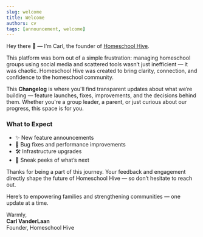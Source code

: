 ```yaml
---
slug: welcome
title: Welcome
authors: cv
tags: [announcement, welcome]
---
```


Hey there 👋 — I’m Carl, the founder of [Homeschool Hive](https://homeschoolhive.co/).

This platform was born out of a simple frustration: managing homeschool groups using social media and scattered tools wasn’t just inefficient — it was chaotic. Homeschool Hive was created to bring clarity, connection, and confidence to the homeschool community.

This **Changelog** is where you'll find transparent updates about what we’re building — feature launches, fixes, improvements, and the decisions behind them. Whether you're a group leader, a parent, or just curious about our progress, this space is for you.

### What to Expect

- ✨ New feature announcements
- 🐛 Bug fixes and performance improvements
- 🛠️ Infrastructure upgrades
- 📣 Sneak peeks of what’s next

Thanks for being a part of this journey. Your feedback and engagement directly shape the future of Homeschool Hive — so don’t hesitate to reach out.

Here’s to empowering families and strengthening communities — one update at a time.

Warmly,  
**Carl VanderLaan**  
Founder, Homeschool Hive